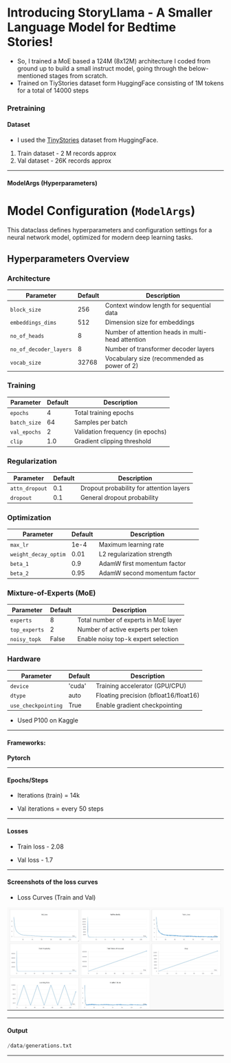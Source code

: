 
# Introducing StoryLlama - A Smaller Language Model for Bedtime Stories! 

- So, I trained a MoE based a 124M (8x12M) architecture I coded from ground up to build a small instruct model, going through the below-mentioned stages from scratch.
- Trained on TiyStories dataset form HuggingFace consisting of 1M tokens for a total of 14000 steps



 ###  Pretraining

#### Dataset

 - I used the [TinyStories](https://huggingface.co/datasets/roneneldan/TinyStories) dataset from HuggingFace.

  1) Train dataset - 2 M records approx
  2) Val dataset - 26K records approx



---

####  ModelArgs (Hyperparameters)
# Model Configuration (`ModelArgs`)

This dataclass defines hyperparameters and configuration settings for a neural network model, optimized for modern deep learning tasks.

## Hyperparameters Overview

### Architecture
| Parameter | Default | Description |
|-----------|---------|-------------|
| `block_size` | 256 | Context window length for sequential data |
| `embeddings_dims` | 512 | Dimension size for embeddings |
| `no_of_heads` | 8 | Number of attention heads in multi-head attention |
| `no_of_decoder_layers` | 8 | Number of transformer decoder layers |
| `vocab_size` | 32768 | Vocabulary size (recommended as power of 2) |

### Training
| Parameter | Default | Description |
|-----------|---------|-------------|
| `epochs` | 4 | Total training epochs |
| `batch_size` | 64 | Samples per batch |
| `val_epochs` | 2 | Validation frequency (in epochs) |
| `clip` | 1.0 | Gradient clipping threshold |

### Regularization
| Parameter | Default | Description |
|-----------|---------|-------------|
| `attn_dropout` | 0.1 | Dropout probability for attention layers |
| `dropout` | 0.1 | General dropout probability |

### Optimization
| Parameter | Default | Description |
|-----------|---------|-------------|
| `max_lr` | 1e-4 | Maximum learning rate |
| `weight_decay_optim` | 0.01 | L2 regularization strength |
| `beta_1` | 0.9 | AdamW first momentum factor |
| `beta_2` | 0.95 | AdamW second momentum factor |

### Mixture-of-Experts (MoE)
| Parameter | Default | Description |
|-----------|---------|-------------|
| `experts` | 8 | Total number of experts in MoE layer |
| `top_experts` | 2 | Number of active experts per token |
| `noisy_topk` | False | Enable noisy top-k expert selection |

### Hardware
| Parameter | Default | Description |
|-----------|---------|-------------|
| `device` | 'cuda' | Training accelerator (GPU/CPU) |
| `dtype` | auto | Floating precision (bfloat16/float16) |
| `use_checkpointing` | True | Enable gradient checkpointing |


 - Used P100 on Kaggle
---

#### Frameworks:
**Pytorch**


--- 

#### Epochs/Steps
- Iterations (train) = 14k 

- Val iterations = every 50 steps
---

#### Losses
- Train loss - 2.08

- Val loss - 1.7

---

#### Screenshots of the loss curves

- Loss Curves (Train and Val)

![Loss Curves (Train and Val)](images/loss.jpg)

--- 
#### Output

```python
/data/generations.txt
```

---

<!-- ### Local setup


### Requirements



```python
git [clone the repo](https://github.com/YuvrajSingh-mist/StoryLlama.git)
cd StoryLlama
bash ./install.sh

```
- A wandb.ai account for plotting graphs for your loss curves

- On your terminal run
```python
wandb login
```

- Enter the api key and follow the instructions and once you are succesfully logged in follow the given steps


- Download the model

```python
cd gradio/

python app.py
```


---

### Running 


#### Training a model

- Kindly change 'device' to any of your available cuda gpus.

To run:

```python
bash ./install.sh
```

```python
torchrun --standalone --nproc_per_node=gpu trainer.py \
    --epochs 10 \
    --block_size 256 \
    --batch_size 128 \
    --embeddings_dims 768 \
    --attn_dropout 0.2 \
    --no_of_heads 12 \
    --dropout 0.2 \
    --val_epochs 3 \
    --max_lr 5e-4 \
    --no_of_decoder_layers 6 \
    --weight_decay_optim 0.01 \
    --beta_1 0.85 \
    --beta_2 0.99 \
    --clip 0.5 \
    --device "cuda" \
    --no_kv_heads 4 \
    --vocab_size 50257 \
    --eps 1e-6 \
    --dtype "float16" \
    --save_checkpoint_dir "model_checkpoints" \
    --prompt "Once upon a time" \
    --save_checkpoint_iter 100 \
    --total_iters 5000 \
    --eval_iters 200 \
    --eval_check 500 \
    --warmup_iters 1000 \
    --min_lr 1e-5 \
    --lr_decay_iters 2000 \
    --total_batch_size 262144 \
    --micro_batch_size 128 \
    --gradient_accumulation_steps 4

```
--standalone - if all the gpu are on one server
--npro_per_node - number of gpus available and use the keyword gpu to use all

#### Inference on a model

```python 
python inference.py --prompt "Once upon a time" --max_length 100 --temperature 0.8 --topk 50 
```
 -->
